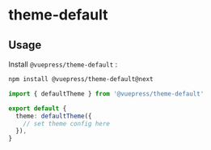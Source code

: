 # theme-default

<NpmBadge package="@vuepress/theme-default" />

## Usage

Install `@vuepress/theme-default` :

```bash
npm install @vuepress/theme-default@next
```

```ts
import { defaultTheme } from '@vuepress/theme-default'

export default {
  theme: defaultTheme({
    // set theme config here
  }),
}
```
